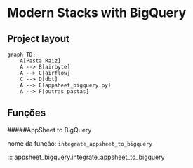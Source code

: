 # Modern Stacks with BigQuery

## Project layout

```mermaid
graph TD;
    A[Pasta Raiz]
    A --> B[airbyte]
    A --> C[airflow]
    C --> D[dbt]
    A --> E[appsheet_bigquery.py]
    A --> F[outras pastas]

```

## Funções

#####AppSheet to BigQuery

nome da função: `integrate_appsheet_to_bigquery`

::: appsheet_bigquery.integrate_appsheet_to_bigquery
